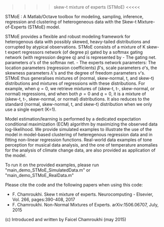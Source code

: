 >>>> skew-t mixture of experts (STMoE) <<<<<

STMoE : A Matlab/Octave toolbox for modeling, sampling, inference, regression and clustering of
heterogeneous data with the Skew-t Mixture-of-Experts (STMoE) model.

STMoE provides a flexible and robust modeling framework for heterogenous data with possibly
skewed, heavy-tailed distributions and corrupted by atypical observations. STMoE consists of a
mixture of K skew-t expert regressors network (of degree p) gated by a softmax gating network
(with regression degree q) and is represented by - The gating net. parameters $\alpha$'s of the
softmax net. - The experts network parameters: The location parameters (regression coefficients)
$\beta$'s, scale parameters $\sigma$'s, the skewness parameters $\lambda$'s and the degree of
freedom parameters $\nu$'s. STMoE thus generalises  mixtures of (normal, skew-normal, t, and
skew-t) distributions and mixtures of regressions with these distributions. For example, when
$q=0$, we retrieve mixtures of (skew-t, t-, skew-normal, or normal) regressions, and when both
$p=0$ and $q=0$, it is a mixture of (skew-t, t-, skew-normal, or normal) distributions. It also
reduces to the standard (normal, skew-normal, t, and skew-t) distribution when we only use a
single expert (K=1).

Model estimation/learning is performed by a dedicated expectation conditional maximization (ECM)
algorithm by maximizing the observed data log-likelihood. We provide simulated examples to
illustrate the use of the model in model-based clustering of heteregenous regression data and in
fitting non-linear regression functions. Real-world data examples of tone perception for musical
data analysis, and the one of temperature anomalies for the analysis of climate change data, are
also provided as application of the model.

To run it on the provided examples, please run "main_demo_STMoE_SimulatedData.m" or "main_demo_STMoE_RealData.m"

Please cite the code and the following papers when using this code: 
- F. Chamroukhi. Skew t mixture of experts. Neurocomputing - Elsevier, Vol. 266, pages:390-408, 2017 
- F. Chamroukhi. Non-Normal Mixtures of Experts. arXiv:1506.06707, July, 2015
 
(c) Introduced and written by Faicel Chamroukhi (may 2015)